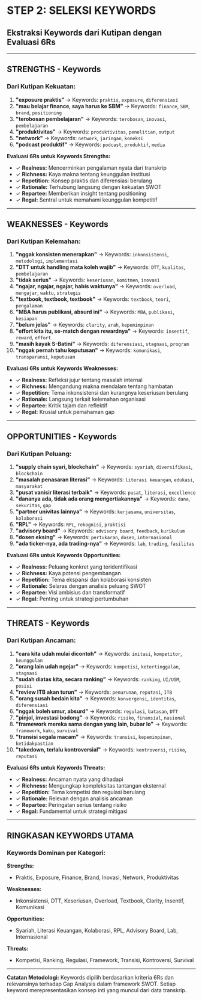 # STEP 2: SELEKSI KEYWORDS
## Ekstraksi Keywords dari Kutipan dengan Evaluasi 6Rs

---

## **STRENGTHS - Keywords**

### Dari Kutipan Kekuatan:

1. **"exposure praktis"** → Keywords: `praktis`, `exposure`, `diferensiasi`
2. **"mau belajar finance, saya harus ke SBM"** → Keywords: `finance`, `SBM`, `brand`, `positioning`
3. **"terobosan pembelajaran"** → Keywords: `terobosan`, `inovasi`, `pembelajaran`
4. **"produktivitas"** → Keywords: `produktivitas`, `penelitian`, `output`
5. **"network"** → Keywords: `network`, `jaringan`, `koneksi`
6. **"podcast produktif"** → Keywords: `podcast`, `produktif`, `media`

**Evaluasi 6Rs untuk Keywords Strengths:**
- ✓ **Realness:** Mencerminkan pengalaman nyata dari transkrip
- ✓ **Richness:** Kaya makna tentang keunggulan institusi
- ✓ **Repetition:** Konsep praktis dan diferensiasi berulang
- ✓ **Rationale:** Terhubung langsung dengan kekuatan SWOT
- ✓ **Repartee:** Memberikan insight tentang positioning
- ✓ **Regal:** Sentral untuk memahami keunggulan kompetitif

---

## **WEAKNESSES - Keywords**

### Dari Kutipan Kelemahan:

1. **"nggak konsisten menerapkan"** → Keywords: `inkonsistensi`, `metodologi`, `implementasi`
2. **"DTT untuk handling mata koleh wajib"** → Keywords: `DTT`, `kualitas`, `pembelajaran`
3. **"tidak serius"** → Keywords: `keseriusan`, `komitmen`, `inovasi`
4. **"ngajar, ngajar, ngajar, habis waktunya"** → Keywords: `overload`, `mengajar`, `waktu`, `strategis`
5. **"textbook, textbook, textbook"** → Keywords: `textbook`, `teori`, `pengalaman`
6. **"MBA harus publikasi, absurd ini"** → Keywords: `MBA`, `publikasi`, `kesiapan`
7. **"belum jelas"** → Keywords: `clarity`, `arah`, `kepemimpinan`
8. **"effort kita itu, se-match dengan rewardnya"** → Keywords: `insentif`, `reward`, `effort`
9. **"masih kayak S-Batini"** → Keywords: `diferensiasi`, `stagnasi`, `program`
10. **"nggak pernah tahu keputusan"** → Keywords: `komunikasi`, `transparansi`, `keputusan`

**Evaluasi 6Rs untuk Keywords Weaknesses:**
- ✓ **Realness:** Refleksi jujur tentang masalah internal
- ✓ **Richness:** Mengandung makna mendalam tentang hambatan
- ✓ **Repetition:** Tema inkonsistensi dan kurangnya keseriusan berulang
- ✓ **Rationale:** Langsung terkait kelemahan organisasi
- ✓ **Repartee:** Kritik tajam dan reflektif
- ✓ **Regal:** Krusial untuk pemahaman gap

---

## **OPPORTUNITIES - Keywords**

### Dari Kutipan Peluang:

1. **"supply chain syari, blockchain"** → Keywords: `syariah`, `diversifikasi`, `blockchain`
2. **"masalah penasaran literasi"** → Keywords: `literasi keuangan`, `edukasi`, `masyarakat`
3. **"pusat vanisir literasi terbaik"** → Keywords: `pusat`, `literasi`, `excellence`
4. **"dananya ada, tidak ada orang mengertiakannya"** → Keywords: `dana`, `sekuritas`, `gap`
5. **"partner univitas lainnya"** → Keywords: `kerjasama`, `universitas`, `kolaborasi`
6. **"RPL"** → Keywords: `RPL`, `rekognisi`, `praktisi`
7. **"advisory board"** → Keywords: `advisory board`, `feedback`, `kurikulum`
8. **"dosen eksing"** → Keywords: `pertukaran`, `dosen`, `internasional`
9. **"ada ticker-nya, ada trading-nya"** → Keywords: `lab`, `trading`, `fasilitas`

**Evaluasi 6Rs untuk Keywords Opportunities:**
- ✓ **Realness:** Peluang konkret yang teridentifikasi
- ✓ **Richness:** Kaya potensi pengembangan
- ✓ **Repetition:** Tema ekspansi dan kolaborasi konsisten
- ✓ **Rationale:** Selaras dengan analisis peluang SWOT
- ✓ **Repartee:** Visi ambisius dan transformatif
- ✓ **Regal:** Penting untuk strategi pertumbuhan

---

## **THREATS - Keywords**

### Dari Kutipan Ancaman:

1. **"cara kita udah mulai dicontoh"** → Keywords: `imitasi`, `kompetitor`, `keunggulan`
2. **"orang lain udah ngejar"** → Keywords: `kompetisi`, `ketertinggalan`, `stagnasi`
3. **"sudah diatas kita, secara ranking"** → Keywords: `ranking`, `UI/UGM`, `posisi`
4. **"review ITB akan turun"** → Keywords: `penurunan`, `reputasi`, `ITB`
5. **"orang susah bedain kita"** → Keywords: `konvergensi`, `identitas`, `diferensiasi`
6. **"nggak boleh umur, absurd"** → Keywords: `regulasi`, `batasan`, `DTT`
7. **"pinjol, investasi bodong"** → Keywords: `risiko`, `finansial`, `nasional`
8. **"framework mereka sama dengan yang lain, bubar lo"** → Keywords: `framework`, `kaku`, `survival`
9. **"transisi segala macam"** → Keywords: `transisi`, `kepemimpinan`, `ketidakpastian`
10. **"takedown, terlalu kontroversial"** → Keywords: `kontroversi`, `risiko`, `reputasi`

**Evaluasi 6Rs untuk Keywords Threats:**
- ✓ **Realness:** Ancaman nyata yang dihadapi
- ✓ **Richness:** Mengungkap kompleksitas tantangan eksternal
- ✓ **Repetition:** Tema kompetisi dan regulasi berulang
- ✓ **Rationale:** Relevan dengan analisis ancaman
- ✓ **Repartee:** Peringatan serius tentang risiko
- ✓ **Regal:** Fundamental untuk strategi mitigasi

---

## **RINGKASAN KEYWORDS UTAMA**

### Keywords Dominan per Kategori:

**Strengths:**
- Praktis, Exposure, Finance, Brand, Inovasi, Network, Produktivitas

**Weaknesses:**
- Inkonsistensi, DTT, Keseriusan, Overload, Textbook, Clarity, Insentif, Komunikasi

**Opportunities:**
- Syariah, Literasi Keuangan, Kolaborasi, RPL, Advisory Board, Lab, Internasional

**Threats:**
- Kompetisi, Ranking, Regulasi, Framework, Transisi, Kontroversi, Survival

---

**Catatan Metodologi:** Keywords dipilih berdasarkan kriteria 6Rs dan relevansinya terhadap Gap Analysis dalam framework SWOT. Setiap keyword merepresentasikan konsep inti yang muncul dari data transkrip.